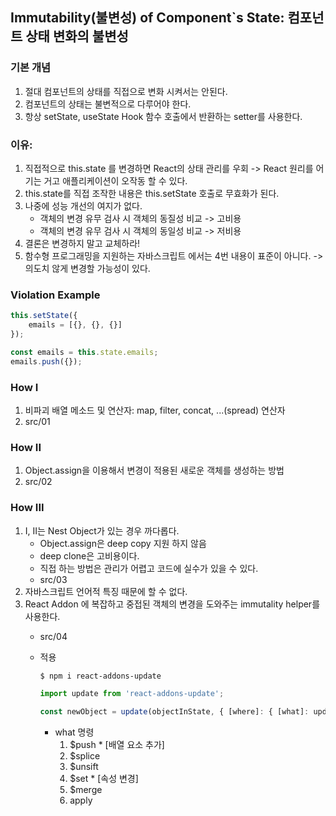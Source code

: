 ## Immutability(불변성) of Component`s State: 컴포넌트 상태 변화의 불변성

### 기본 개념
1. 절대 컴포넌트의 상태를 직접으로 변화 시켜서는 안된다.
2. 컴포넌트의 상태는 불변적으로 다루어야 한다.
3. 항상 setState, useState Hook 함수 호출에서 반환하는 setter를 사용한다.

### 이유:
1. 직접적으로 this.state 를 변경하면 React의 상태 관리를 우회 -> React 원리를 어기는 거고 애플리케이션이 오작동 할 수 있다.
2. this.state를 직접 조작한 내용은 this.setState 호출로 무효화가 된다.
3. 나중에 성능 개선의 여지가 없다.
    - 객체의 변경 유무 검사 시 객체의 동질성 비교 -> 고비용
    - 객체의 변경 유무 검사 시 객체의 동일성 비교 -> 저비용
4. 결론은 변경하지 말고 교체하라!
5. 함수형 프로그래밍을 지원하는 자바스크립트 에서는 4번 내용이 표준이 아니다.
    -> 의도치 않게 변경할 가능성이 있다.

### Violation Example
```javascript
this.setState({
    emails = [{}, {}, {}]
});

const emails = this.state.emails;
emails.push({});
```

### How I
1. 비파괴 배열 메소드 및 연산자: map, filter, concat, ...(spread) 연산자
2. src/01

### How II
1. Object.assign을 이용해서 변경이 적용된 새로운 객체를 생성하는 방법
2. src/02

### How III
1. I, II는 Nest Object가 있는 경우 까다롭다.
    - Object.assign은 deep copy 지원 하지 않음
    - deep clone은 고비용이다.
    - 직접 하는 방법은 관리가 어렵고 코드에 실수가 있을 수 있다.
    - src/03
2. 자바스크립트 언어적 특징 때문에 할 수 없다.
3. React Addon 에 복잡하고 중접된 객체의 변경을 도와주는 immutality helper를 사용한다.
    - src/04
    - 적용
        ```bash
        $ npm i react-addons-update
        ```

        ```javascript
        import update from 'react-addons-update';

        const newObject = update(objectInState, { [where]: { [what]: updateValue} });
        ```

        - what 명령
            1) $push *  [배열 요소 추가]
            2) $splice
            3) $unsift
            4) $set *   [속성 변경]
            5) $merge
            6) apply



